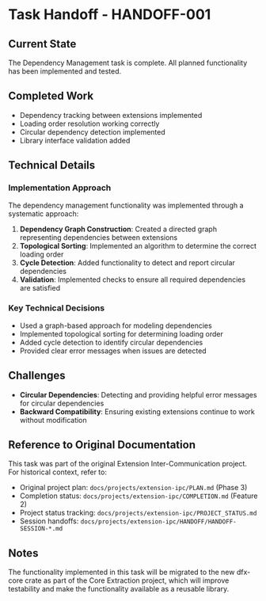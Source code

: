 # Task Handoff - HANDOFF-001

## Current State

The Dependency Management task is complete. All planned functionality has been implemented and tested.

## Completed Work

- Dependency tracking between extensions implemented
- Loading order resolution working correctly
- Circular dependency detection implemented
- Library interface validation added

## Technical Details

### Implementation Approach

The dependency management functionality was implemented through a systematic approach:

1. **Dependency Graph Construction**: Created a directed graph representing dependencies between extensions
2. **Topological Sorting**: Implemented an algorithm to determine the correct loading order
3. **Cycle Detection**: Added functionality to detect and report circular dependencies
4. **Validation**: Implemented checks to ensure all required dependencies are satisfied

### Key Technical Decisions

- Used a graph-based approach for modeling dependencies
- Implemented topological sorting for determining loading order
- Added cycle detection to identify circular dependencies
- Provided clear error messages when issues are detected

## Challenges

- **Circular Dependencies**: Detecting and providing helpful error messages for circular dependencies
- **Backward Compatibility**: Ensuring existing extensions continue to work without modification

## Reference to Original Documentation

This task was part of the original Extension Inter-Communication project. For historical context, refer to:

- Original project plan: `docs/projects/extension-ipc/PLAN.md` (Phase 3)
- Completion status: `docs/projects/extension-ipc/COMPLETION.md` (Feature 2)
- Project status tracking: `docs/projects/extension-ipc/PROJECT_STATUS.md`
- Session handoffs: `docs/projects/extension-ipc/HANDOFF/HANDOFF-SESSION-*.md`

## Notes

The functionality implemented in this task will be migrated to the new dfx-core crate as part of the Core Extraction project, which will improve testability and make the functionality available as a reusable library.
